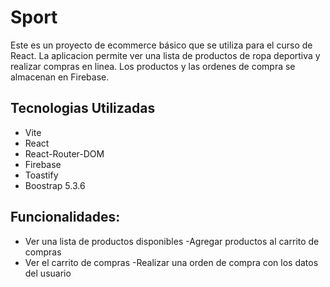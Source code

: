 # Sport
Este es un proyecto de ecommerce básico que se utiliza para el curso de React. La aplicacion permite ver una lista de productos de ropa deportiva y realizar compras en linea. Los productos y las ordenes de compra se almacenan en Firebase.

## Tecnologias Utilizadas
- Vite
- React
- React-Router-DOM
- Firebase
- Toastify
- Boostrap 5.3.6

## Funcionalidades:
- Ver una lista de productos disponibles
-Agregar productos al carrito de compras
- Ver el carrito de compras
-Realizar una orden de compra con los datos del usuario


